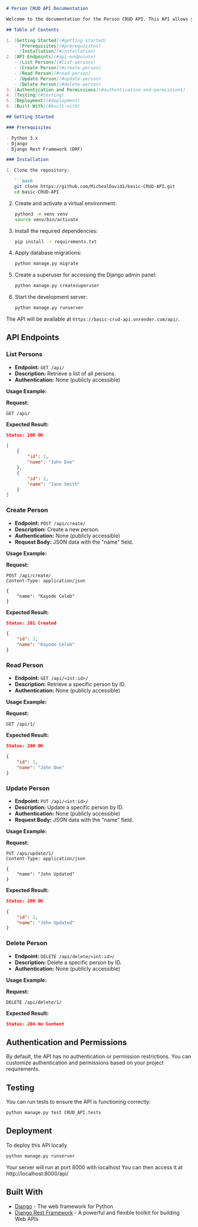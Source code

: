 ```markdown
# Person CRUD API Documentation

Welcome to the documentation for the Person CRUD API. This API allows you to perform CRUD (Create, Read, Update, Delete) operations on persons with a single field, "name."

## Table of Contents

1. [Getting Started](#getting-started)
   - [Prerequisites](#prerequisites)
   - [Installation](#installation)
2. [API Endpoints](#api-endpoints)
   - [List Persons](#list-persons)
   - [Create Person](#create-person)
   - [Read Person](#read-person)
   - [Update Person](#update-person)
   - [Delete Person](#delete-person)
3. [Authentication and Permissions](#authentication-and-permissions)
4. [Testing](#testing)
5. [Deployment](#deployment)
6. [Built With](#built-with)

## Getting Started

### Prerequisites

- Python 3.x
- Django
- Django Rest Framework (DRF)

### Installation

1. Clone the repository:

   ```bash
   git clone https://github.com/MichealDavid1/basic-CRUD-API.git
   cd basic-CRUD-API
   ```

2. Create and activate a virtual environment:

   ```bash
   python3 -m venv venv
   source venv/bin/activate
   ```

3. Install the required dependencies:

   ```bash
   pip install -r requirements.txt
   ```

4. Apply database migrations:

   ```bash
   python manage.py migrate
   ```

5. Create a superuser for accessing the Django admin panel:

   ```bash
   python manage.py createsuperuser
   ```

6. Start the development server:

   ```bash
   python manage.py runserver
   ```

The API will be available at `https://basic-crud-api.onrender.com/api/`.

## API Endpoints

### List Persons

- **Endpoint:** `GET /api/`
- **Description:** Retrieve a list of all persons.
- **Authentication:** None (publicly accessible)

**Usage Example:**

**Request:**

```http
GET /api/
```

**Expected Result:**


```json
Status: 200 OK

[
    {
        "id": 1,
        "name": "John Doe"
    },
    {
        "id": 2,
        "name": "Jane Smith"
    }
]
```

### Create Person

- **Endpoint:** `POST /api/create/`
- **Description:** Create a new person.
- **Authentication:** None (publicly accessible)
- **Request Body:** JSON data with the "name" field.

**Usage Example:**

**Request:**

```http
POST /api/create/
Content-Type: application/json

{
    "name": "Kayode Celeb"
}
```

**Expected Result:**

```json
Status: 201 Created

{
    "id": 3,
    "name": "Kayode Celeb"
}
```

### Read Person

- **Endpoint:** `GET /api/<int:id>/`
- **Description:** Retrieve a specific person by ID.
- **Authentication:** None (publicly accessible)

**Usage Example:**

**Request:**

```http
GET /api/1/
```

**Expected Result:**

```json
Status: 200 OK

{
    "id": 1,
    "name": "John Doe"
}
```

### Update Person

- **Endpoint:** `PUT /api/<int:id>/`
- **Description:** Update a specific person by ID.
- **Authentication:** None (publicly accessible)
- **Request Body:** JSON data with the "name" field.

**Usage Example:**

**Request:**

```http
PUT /api/update/1/
Content-Type: application/json

{
    "name": "John Updated"
}
```

**Expected Result:**

```json
Status: 200 OK

{
    "id": 1,
    "name": "John Updated"
}
```

### Delete Person

- **Endpoint:** `DELETE /api/delete/<int:id>/`
- **Description:** Delete a specific person by ID.
- **Authentication:** None (publicly accessible)

**Usage Example:**

**Request:**

```http
DELETE /api/delete/1/
```

**Expected Result:**

```json
Status: 204 No Content
```

## Authentication and Permissions

By default, the API has no authentication or permission restrictions. You can customize authentication and permissions based on your project requirements.

## Testing

You can run tests to ensure the API is functioning correctly:

```bash
python manage.py test CRUD_API.tests
```

## Deployment

To deploy this API locally

```bash
python manage.py runserver
```

Your server will run at port 8000 with localhost
You can then access it at http://localhost:8000/api/ 

## Built With

- [Django](https://www.djangoproject.com/) - The web framework for Python
- [Django Rest Framework](https://www.django-rest-framework.org/) - A powerful and flexible toolkit for building Web APIs
